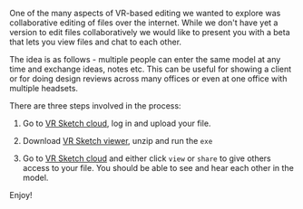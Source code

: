 
One of the many aspects of VR-based editing we wanted to explore was
collaborative editing of files over the internet. While we don't have yet
a version to edit files collaboratively we would like to present you with a beta
that lets you view files and chat to each other.

The idea is as follows - multiple people can enter the same model at any time
and exchange ideas, notes etc. This can be useful for showing a client or for
doing design reviews across many offices or even at one office with multiple
headsets.

There are three steps involved in the process:

1. Go to [VR Sketch cloud](https://test.vrsketch.eu/cloud.html), log in
   and upload your file.

2. Download [VR Sketch viewer](https://xxx-some-URL), unzip and run the `exe`

3. Go to [VR Sketch cloud](https://test.vrsketch.eu/cloud.html) and either
   click `view` or `share` to give others access to your file. You should be able
   to see and hear each other in the model.

Enjoy!
